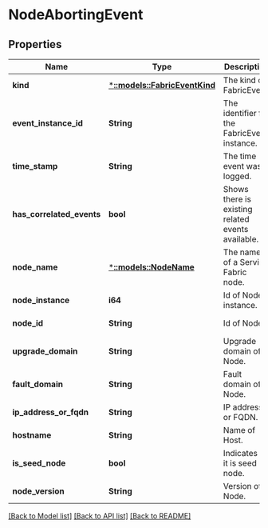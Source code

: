 # NodeAbortingEvent

## Properties
Name | Type | Description | Notes
------------ | ------------- | ------------- | -------------
**kind** | [***::models::FabricEventKind**](FabricEventKind.md) | The kind of FabricEvent. | [default to null]
**event_instance_id** | **String** | The identifier for the FabricEvent instance. | [default to null]
**time_stamp** | **String** | The time event was logged. | [default to null]
**has_correlated_events** | **bool** | Shows there is existing related events available. | [optional] [default to null]
**node_name** | [***::models::NodeName**](NodeName.md) | The name of a Service Fabric node. | [default to null]
**node_instance** | **i64** | Id of Node instance. | [default to null]
**node_id** | **String** | Id of Node. | [default to null]
**upgrade_domain** | **String** | Upgrade domain of Node. | [default to null]
**fault_domain** | **String** | Fault domain of Node. | [default to null]
**ip_address_or_fqdn** | **String** | IP address or FQDN. | [default to null]
**hostname** | **String** | Name of Host. | [default to null]
**is_seed_node** | **bool** | Indicates if it is seed node. | [default to null]
**node_version** | **String** | Version of Node. | [default to null]

[[Back to Model list]](../README.md#documentation-for-models) [[Back to API list]](../README.md#documentation-for-api-endpoints) [[Back to README]](../README.md)


